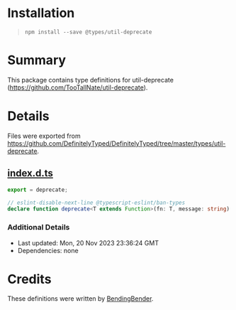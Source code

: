 # Installation
> `npm install --save @types/util-deprecate`

# Summary
This package contains type definitions for util-deprecate (https://github.com/TooTallNate/util-deprecate).

# Details
Files were exported from https://github.com/DefinitelyTyped/DefinitelyTyped/tree/master/types/util-deprecate.
## [index.d.ts](https://github.com/DefinitelyTyped/DefinitelyTyped/tree/master/types/util-deprecate/index.d.ts)
````ts
export = deprecate;

// eslint-disable-next-line @typescript-eslint/ban-types
declare function deprecate<T extends Function>(fn: T, message: string): T;

````

### Additional Details
 * Last updated: Mon, 20 Nov 2023 23:36:24 GMT
 * Dependencies: none

# Credits
These definitions were written by [BendingBender](https://github.com/BendingBender).
